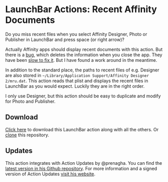# LaunchBar Actions: Recent Affinity Documents

Do you miss recent files when you select Affinity Designer, Photo or Publisher in LaunchBar and press space (or right arrow)? 

Actually Affinity apps should display recent documents with this action. But there is a [bug](https://forum.affinity.serif.com/index.php?/topic/186067-recent-files/#comment-1138702), which deletes the information when you close the app. They have been [slow to fix it](https://forum.affinity.serif.com/index.php?/topic/178822-no-”recently-opened-objects“-in-dock-bar/page/2/#comment-1138280). But I have found a work around in the meantime.

In addition to the standard place, the paths to recent files of e.g. Designer are also stored in `~/Library/Application Support/Affinity Designer 2/mru.dat`. This action reads that plist and displays the recent files in LaunchBar as you would expect. Luckily they are in the right order. 

I only use Designer, but this action should be easy to duplicate and modify for Photo and Publisher. 

## Download

[Click here](https://github.com/Ptujec/LaunchBar/archive/refs/heads/master.zip) to download this LaunchBar action along with all the others. Or [clone](https://docs.github.com/en/repositories/creating-and-managing-repositories/cloning-a-repository) this repository.

## Updates

This action integrates with Action Updates by @prenagha. You can find the [latest version in his Github repository](https://github.com/prenagha/launchbar). For more information and a signed version of Action Updates [visit his website](https://renaghan.com/launchbar/action-updates/).